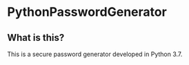 # PythonPasswordGenerator

## What is this?

This is a secure password generator developed in Python 3.7.
